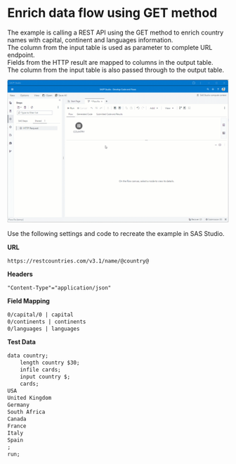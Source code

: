 # Enrich data flow using GET method
The example is calling a REST API using the GET method to enrich country names with capital, continent and languages information.<br>
The column from the input table is used as parameter to complete URL endpoint.<br>
Fields from the HTTP result are mapped to columns in the output table.<br>
The column from the input table is also passed through to the output table.

![](../../img/HTTPRequest_ex2.gif)

Use the following settings and code to recreate the example in SAS Studio.

**URL**
```
https://restcountries.com/v3.1/name/@country@
```
**Headers**
```
"Content-Type"="application/json"
```
**Field Mapping**
```
0/capital/0 | capital
0/continents | continents
0/languages | languages
```
**Test Data**
```
data country;
	length country $30;
	infile cards;
	input country $;
	cards;
USA
United Kingdom
Germany
South Africa
Canada
France
Italy
Spain
;
run;
```
